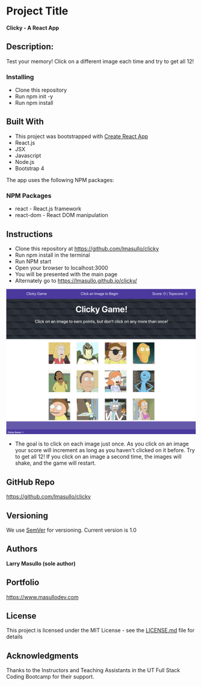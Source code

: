 # Project Title

**Clicky - A React App**

## Description:

Test your memory! Click on a different image each time and try to get all 12!

### Installing

* Clone this repository
* Run npm init -y
* Run npm install

## Built With
* This project was bootstrapped with [Create React App](https://github.com/facebook/create-react-app)
* React.js
* JSX
* Javascript
* Node.js
* Bootstrap 4

The app uses the following NPM packages: 

### NPM Packages

* react  - React.js framework
* react-dom - React DOM manipulation

## Instructions

* Clone this repository at https://github.com/lmasullo/clicky
* Run npm install in the terminal
* Run NPM start
* Open your browser to localhost:3000
* You will be presented with the main page
* Alternately go to https://lmasullo.github.io/clicky/


![alt text](public/images/clicky.png "Home Page")

* The goal is to click on each image just once. As you click on an image your score will increment as long as you haven't clicked on it before. Try to get all 12! If you click on an image a second time, the images will shake, and the game will restart.

## GitHub Repo
https://github.com/lmasullo/clicky

## Versioning

We use [SemVer](http://semver.org/) for versioning. 
Current version is 1.0

## Authors

**Larry Masullo (sole author)**

## Portfolio
https://www.masullodev.com

## License

This project is licensed under the MIT License - see the [LICENSE.md](LICENSE.md) file for details

## Acknowledgments

Thanks to the Instructors and Teaching Assistants in the UT Full Stack Coding Bootcamp for their support. 
